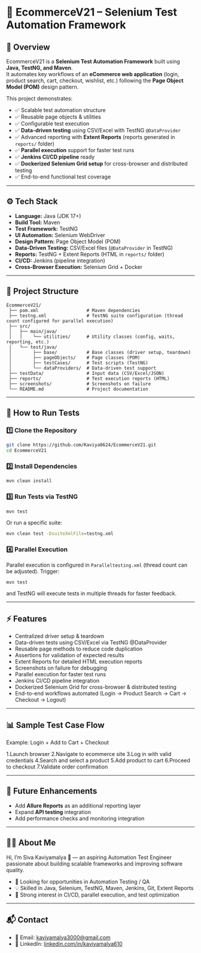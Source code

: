 # 🛒 EcommerceV21 – Selenium Test Automation Framework

## 📌 Overview

EcommerceV21 is a **Selenium Test Automation Framework** built using **Java, TestNG, and Maven**.  
It automates key workflows of an **eCommerce web application** (login, product search, cart, checkout, wishlist, etc.) following the **Page Object Model (POM)** design pattern.

This project demonstrates:

* ✅ Scalable test automation structure  
* ✅ Reusable page objects & utilities  
* ✅ Configurable test execution  
* ✅ **Data-driven testing** using CSV/Excel with TestNG `@DataProvider`  
* ✅ Advanced reporting with **Extent Reports** (reports generated in `reports/` folder)  
* ✅ **Parallel execution** support for faster test runs  
* ✅ **Jenkins CI/CD pipeline** ready  
* ✅ **Dockerized Selenium Grid setup** for cross-browser and distributed testing  
* ✅ End-to-end functional test coverage  

---

## ⚙️ Tech Stack

* **Language:** Java (JDK 17+)  
* **Build Tool:** Maven  
* **Test Framework:** TestNG  
* **UI Automation:** Selenium WebDriver  
* **Design Pattern:** Page Object Model (POM)  
* **Data-Driven Testing:** CSV/Excel files (`@DataProvider` in TestNG)  
* **Reports:** TestNG + Extent Reports (HTML in `reports/` folder)  
* **CI/CD:** Jenkins (pipeline integration)  
* **Cross-Browser Execution:** Selenium Grid + Docker  

---

## 📂 Project Structure



```
EcommerceV21/
 ├── pom.xml                  # Maven dependencies
 ├── testng.xml               # TestNG suite configuration (thread count configured for parallel execution)
 ├── src/
 │   ├── main/java/
 │   │    └── utilities/      # Utility classes (config, waits, reporting, etc.)
 │   └── test/java/
 │        ├── base/           # Base classes (driver setup, teardown)
 │        ├── pageObjects/    # Page classes (POM)
 │        ├── testCases/      # Test scripts (TestNG)
 │        └── dataProviders/  # Data-driven test support
 ├── testData/                # Input data (CSV/Excel/JSON)
 ├── reports/                 # Test execution reports (HTML)
 ├── screenshots/             # Screenshots on failure
 └── README.md                # Project documentation
```

---

## 🚀 How to Run Tests

### 1️⃣ Clone the Repository

```bash
git clone https://github.com/Kaviya0624/EcommerceV21.git
cd EcommerceV21
```

### 2️⃣ Install Dependencies

```bash
mvn clean install
```

### 3️⃣ Run Tests via TestNG

```bash
mvn test
```

Or run a specific suite:

```bash
mvn clean test -DsuiteXmlFile=testng.xml
```

### 4️⃣ Parallel Execution

Parallel execution is configured in `Paralleltesting.xml` (thread count can be adjusted).
Trigger:

```bash
mvn test
```

and TestNG will execute tests in multiple threads for faster feedback.

---

## ⚡ Features

* Centralized driver setup & teardown
* Data-driven tests using CSV/Excel via TestNG @DataProvider
* Reusable page methods to reduce code duplication
* Assertions for validation of expected results
* Extent Reports for detailed HTML execution reports
* Screenshots on failure for debugging
* Parallel execution for faster test runs
* Jenkins CI/CD pipeline integration
* Dockerized Selenium Grid for cross-browser & distributed testing
* End-to-end workflows automated (Login → Product Search → Cart → Checkout → Logout)

---

## 📊 Sample Test Case Flow

Example: Login + Add to Cart + Checkout

1.Launch browser
2.Navigate to ecommerce site
3.Log in with valid credentials
4.Search and select a product
5.Add product to cart
6.Proceed to checkout
7.Validate order confirmation

---

## 🔮 Future Enhancements

* Add **Allure Reports** as an additional reporting layer
* Expand **API testing** integration
* Add performance checks and monitoring integration

---

## 👨‍💻 About Me

Hi, I’m Siva Kaviyamalya 👋 — an aspiring Automation Test Engineer passionate about building scalable frameworks and improving software quality.

* 🔎 Looking for opportunities in Automation Testing / QA
* 💡 Skilled in Java, Selenium, TestNG, Maven, Jenkins, Git, Extent Reports
* 🚀 Strong interest in CI/CD, parallel execution, and test optimization

---

## 📬 Contact

* 📧 Email: [kaviyamalya3000@gmail.com](mailto:kaviyamalya3000@gmail.com)
* 🔗 LinkedIn: [linkedin.com/in/kaviyamalya610](https://linkedin.com/in/kaviyamalya610)
